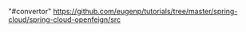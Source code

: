 "#convertor"
https://github.com/eugenp/tutorials/tree/master/spring-cloud/spring-cloud-openfeign/src